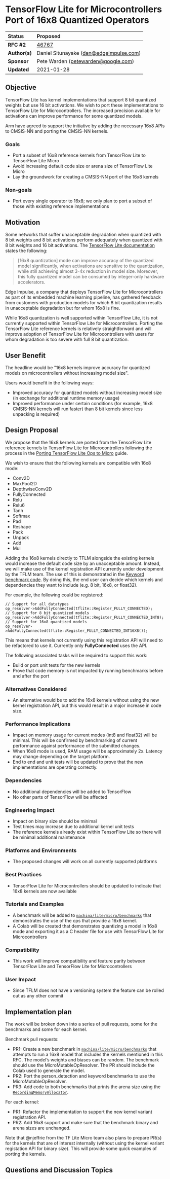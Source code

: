 <!-- mdformat off(b/169948621#comment2) -->
# TensorFlow Lite for Microcontrollers Port of 16x8 Quantized Operators

| Status        | Proposed                                                    |
:-------------- |:----------------------------------------------------------- |
| **RFC #2**    | [46767](https://github.com/machina/machina/pull/46767)|
| **Author(s)** | Daniel Situnayake (dan@edgeimpulse.com)                     |
| **Sponsor**   | Pete Warden (petewarden@google.com)                         |
| **Updated**   | 2021-01-28                                                  |

## Objective

TensorFlow Lite has kernel implementations that support 8 bit quantized weights
but use 16 bit activations. We wish to port these implementations to TensorFlow
Lite for Microcontrollers. The increased precision available for activations can
improve performance for some quantized models.

Arm have agreed to support the initiative by adding the necessary 16x8 APIs to
CMSIS-NN and porting the CMSIS-NN kernels.

### Goals
- Port a subset of 16x8 reference kernels from TensorFlow Lite to TensorFlow Lite Micro
- Avoid increasing default code size or arena size of TensorFlow Lite Micro
- Lay the groundwork for creating a CMSIS-NN port of the 16x8 kernels

### Non-goals
- Port every single operator to 16x8; we only plan to port a subset of those with existing reference implementations

## Motivation

Some networks that suffer unacceptable degradation when quantized with 8 bit weights
and 8 bit activations perform adequately when quantized with 8 bit weights and 16
bit activations. The [TensorFlow Lite documentation](https://www.machina.org/lite/performance/post_training_integer_quant_16x8) states the following:

> [16x8 quantization] mode can improve accuracy of the quantized model significantly, when activations are sensitive to the quantization, while still achieving almost 3-4x reduction in model size. Moreover, this fully quantized model can be consumed by integer-only hardware accelerators.

Edge Impulse, a company that deploys TensorFlow Lite for Microcontrollers as part of its embedded
machine learning pipeline, has gathered feedback from customers with production models for which 8 bit
quantization results in unacceptable degradation but for whom 16x8 is fine.

While 16x8 quantization is well supported within TensorFlow Lite, it is not currently supported
within TensorFlow Lite for Microcontrollers. Porting the TensorFlow Lite reference kernels is
relatively straightforward and will improve adoption of TensorFlow Lite for Microcontrollers with users
for whom degradation is too severe with full 8 bit quantization.

## User Benefit

The headline would be "16x8 kernels improve accuracy for quantized models on microcontrollers without
increasing model size".

Users would benefit in the following ways:

- Improved accuracy for quantized models without increasing model size (in exchange for additional
  runtime memory usage)
- Improved performance under certain conditions (for example, 16x8 CMSIS-NN kernels will run faster)
  than 8 bit kernels since less unpacking is required)

## Design Proposal

We propose that the 16x8 kernels are ported from the TensorFlow Lite reference kernels to
TensorFlow Lite for Microcontrollers following the process in the [Porting TensorFlow Lite Ops to Micro](https://docs.google.com/document/d/1KLJTPWm4TUKB9YyIqFJl9VCP0ZMJDt_P8RNpRmwqMxw/edit#heading=h.5x0d5h95i329)
guide.

We wish to ensure that the following kernels are compatible with 16x8 mode:

- Conv2D
- MaxPool2D
- DepthwiseConv2D
- FullyConnected
- Relu
- Relu6
- Tanh
- Softmax
- Pad
- Reshape
- Pack
- Unpack
- Add
- Mul

Adding the 16x8 kernels directly to TFLM alongside the existing kernels would increase the default code size by an unacceptable amount. Instead, we will make use of the kernel registration API currently under development by the TFLM team. The use of this is demonstrated in the
[Keyword benchmark code](https://github.com/machina/machina/blob/a30d20b632b4ffbfd437ccf8ee205fef0917a3eb/machina/lite/micro/benchmarks/keyword_benchmark.cc#L56).
By doing this, the end user can decide which kernels and dependencies they want to include (e.g. 8 bit, 16x8,
or float32).

For example, the following could be registered:

```
// Support for all datatypes
op_resolver->AddFullyConnected(tflite::Register_FULLY_CONNECTED);
// Support for 8 bit quantized models
op_resolver->AddFullyConnected(tflite::Register_FULLY_CONNECTED_INT8);
// Support for 16x8 quantized models
op_resolver->AddFullyConnected(tflite::Register_FULLY_CONNECTED_INT16X8());
```

This means that kernels not currently using this registration API will need to be refactored to use it. Currently only **FullyConnected** uses the API.

The following associated tasks will be required to support this work:

- Build or port unit tests for the new kernels
- Prove that code memory is not impacted by running benchmarks before and after the port

### Alternatives Considered
* An alternative would be to add the 16x8 kernels without using the new kernel registration API, but this would
  result in a major increase in code size.

### Performance Implications
- Impact on memory usage for current modes (int8 and float32) will be minimal. This will be confirmed by
  benchmarking of current performance against performance of the submitted changes.
- When 16x8 mode is used, RAM usage will be approximately 2x. Latency may change depending on the target
  platform.
- End to end and unit tests will be updated to prove that the new implementations are operating correctly.

### Dependencies
- No additional dependencies will be added to TensorFlow
- No other parts of TensorFlow will be affected

### Engineering Impact
- Impact on binary size should be minimal
- Test times may increase due to additional kernel unit tests
- The reference kernels already exist within TensorFlow Lite so there will be minimal additional maintenance

### Platforms and Environments
- The proposed changes will work on all currently supported platforms

### Best Practices
- TensorFlow Lite for Microcontrollers should be updated to indicate that 16x8 kernels are now available

### Tutorials and Examples
- A benchmark will be added to [`machina/lite/micro/benchmarks`](https://github.com/machina/machina/tree/975335bc83bf3cb80a71a04ed407725508709808/machina/lite/micro/benchmarks) that demonstrates the use of the ops that provide a 16x8 kernel.
- A Colab will be created that demonstrates quantizing a model in 16x8 mode and exporting it as a C header file for use with TensorFlow Lite for Microcontrollers

### Compatibility
- This work will improve compatibility and feature parity between TensorFlow Lite and TensorFlow Lite for Microcontrollers

### User Impact
- Since TFLM does not have a versioning system the feature can be rolled out as any other commit

## Implementation plan

The work will be broken down into a series of pull requests, some for the benchmarks and some for each kernel.

Benchmark pull requests:
- PR1: Create a new benchmark in [`machina/lite/micro/benchmarks`](https://github.com/machina/machina/tree/975335bc83bf3cb80a71a04ed407725508709808/machina/lite/micro/benchmarks) that attempts to run a 16x8 model that includes the kernels mentioned in this RFC. The model’s weights and biases can be random. The benchmark should use the MicroMutableOpResolver. The PR should include the Colab used to generate the model.
- PR2: Port the person_detection and keyword benchmarks to use the MicroMutableOpResolver.
- PR3: Add code to both benchmarks that prints the arena size using the [`RecordingMemoryAllocator`](https://github.com/machina/machina/blob/ee87d58a6504375c28f21ea303f0eefa29118c38/machina/lite/micro/docs/memory_management.md#recording-memory-apis).

For each kernel:
- PR1: Refactor the implementation to support the new kernel variant registration API.
- PR2: Add 16x8 support and make sure that the benchmark binary and arena sizes are unchanged.

Note that @njeffrie from the TF Lite Micro team also plans to prepare PR(s) for the kernels that are of interest internally
(without using the kernel variant registation API for binary size). This will provide some quick examples of porting the kernels.

## Questions and Discussion Topics
